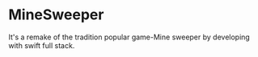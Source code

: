 # MineSweeper
It's a remake of the tradition popular game-Mine sweeper by developing with swift full stack.
